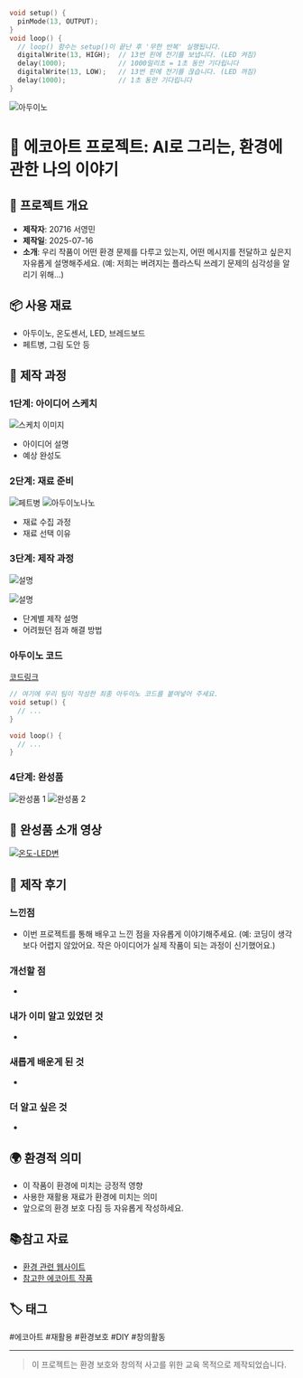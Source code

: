``` cpp
void setup() {
  pinMode(13, OUTPUT);
}
void loop() {
  // loop() 함수는 setup()이 끝난 후 '무한 반복' 실행됩니다.
  digitalWrite(13, HIGH);  // 13번 핀에 전기를 보냅니다. (LED 켜짐)
  delay(1000);             // 1000밀리초 = 1초 동안 기다립니다
  digitalWrite(13, LOW);   // 13번 핀에 전기를 끊습니다. (LED 꺼짐)
  delay(1000);             // 1초 동안 기다립니다
}
```


![아두이노](arduino.jpg)









# 🌱 에코아트 프로젝트: AI로 그리는, 환경에 관한 나의 이야기


## 📖 프로젝트 개요
- **제작자**: 20716 서영민
- **제작일**: 2025-07-16
- **소개**: 우리 작품이 어떤 환경 문제를 다루고 있는지, 어떤 메시지를 전달하고 싶은지 자유롭게 설명해주세요.
(예: 저희는 버려지는 플라스틱 쓰레기 문제의 심각성을 알리기 위해...)


## 📦 사용 재료
- 아두이노, 온도센서, LED, 브레드보드
- 페트병, 그림 도안 등


## 🔧 제작 과정


### 1단계: 아이디어 스케치
![스케치 이미지](img/sketch.jpg)
- 아이디어 설명
- 예상 완성도

### 2단계: 재료 준비
![페트병](img/페트.png)
![아두이노나노](img/아두이노나노.png)
- 재료 수집 과정
- 재료 선택 이유

### 3단계: 제작 과정
![설명](img/nano보드설정.png)

![설명](img/회로도.png)

- 단계별 제작 설명
- 어려웠던 점과 해결 방법

### 아두이노 코드
[코드링크](https://github.com/zzeromin/eco-art-project/)

```cpp
// 여기에 우리 팀이 작성한 최종 아두이노 코드를 붙여넣어 주세요.
void setup() {
  // ...
}

void loop() {
  // ...
}
```

### 4단계: 완성품
![완성품 1](img/친환경온도모니터스타일의페트병.png)
![완성품 2](img/final2.jpg)


## 🎯 완성품 소개 영상
[![온도-LED변](https://img.youtube.com/vi/9K9Y-W1CK3E/0.jpg)](https://www.youtube.com/shorts/9K9Y-W1CK3E) 



## 💭 제작 후기
### 느낀점
- 이번 프로젝트를 통해 배우고 느낀 점을 자유롭게 이야기해주세요.
(예: 코딩이 생각보다 어렵지 않았어요. 작은 아이디어가 실제 작품이 되는 과정이 신기했어요.)

### 개선할 점
- 

### 내가 이미 알고 있었던 것
- 

### 새롭게 배운게 된 것
- 

### 더 알고 싶은 것
- 


## 🌍 환경적 의미
- 이 작품이 환경에 미치는 긍정적 영향
- 사용한 재활용 재료가 환경에 미치는 의미
- 앞으로의 환경 보호 다짐 등 자유롭게 작성하세요.


## 📚참고 자료
- [환경 관련 웹사이트](링크)
- [참고한 에코아트 작품](링크)


## 🏷️ 태그
#에코아트 #재활용 #환경보호 #DIY #창의활동

---

> 이 프로젝트는 환경 보호와 창의적 사고를 위한 교육 목적으로 제작되었습니다.
